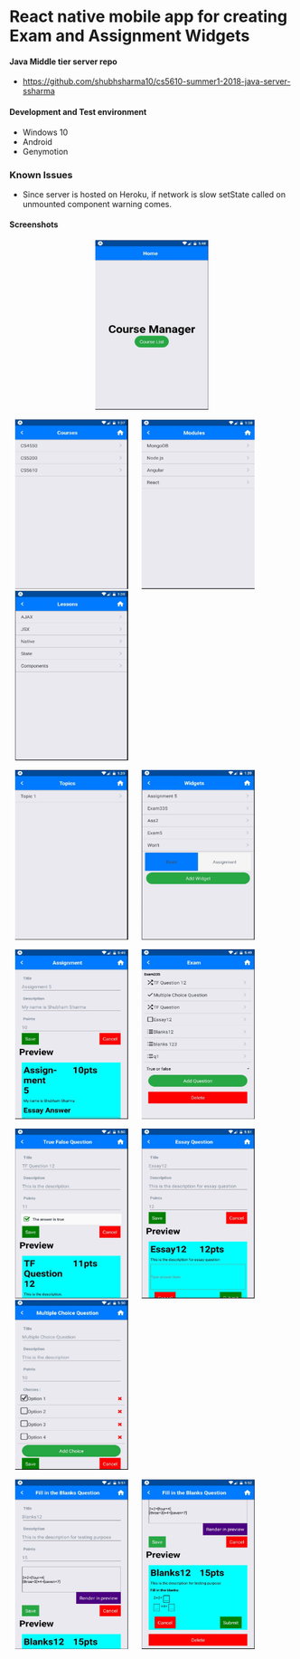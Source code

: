 # React native mobile app for creating Exam and Assignment Widgets

#### Java Middle tier server repo
- https://github.com/shubhsharma10/cs5610-summer1-2018-java-server-ssharma

#### Development and Test environment
- Windows 10
- Android
- Genymotion

### Known Issues
- Since server is hosted on Heroku, if network is slow setState called on unmounted component warning comes.

#### Screenshots

<p align="center">
  <img src="HomePage.JPG" width="200" height="300"/>
</p>

<p align="left">
  <img src="CoursePage.JPG" hspace="10" width="200" height="300"/>
  <img src="ModulePage.JPG" hspace="10" width="200" height="300"/>
  <img src="LessonPage.JPG" hspace="10" width="200" height="300"/>
 </p>

<p align="left">
    <img src="TopicPage.JPG" hspace="10" width="200" height="300"/>
    <img src="WidgetListPage.JPG" hspace="10" width="200" height="300"/>
</p>

<p align="left">
   <img src="AssignmentPage.JPG" hspace="10" width="200" height="300"/>
   <img src="ExamPage.JPG" hspace="10" width="200" height="300"/>
</p>

<p align="left">
  <img src="TFQuestionPage.JPG" hspace="10" width="200" height="300"/>
  <img src="EssayQuestionPage.JPG" hspace="10" width="200" height="300"/>
  <img src="MultipleChoiceQuestionPage.JPG" hspace="10" width="200" height="300"/>
</p>
<p align="left">
  <img src="FillInTheBlanksPage.JPG" hspace="10" width="200" height="300"/>
  <img src="FillInTheBlanksPreviewPage.JPG" hspace="10" width="200" height="300"/>
</p>
